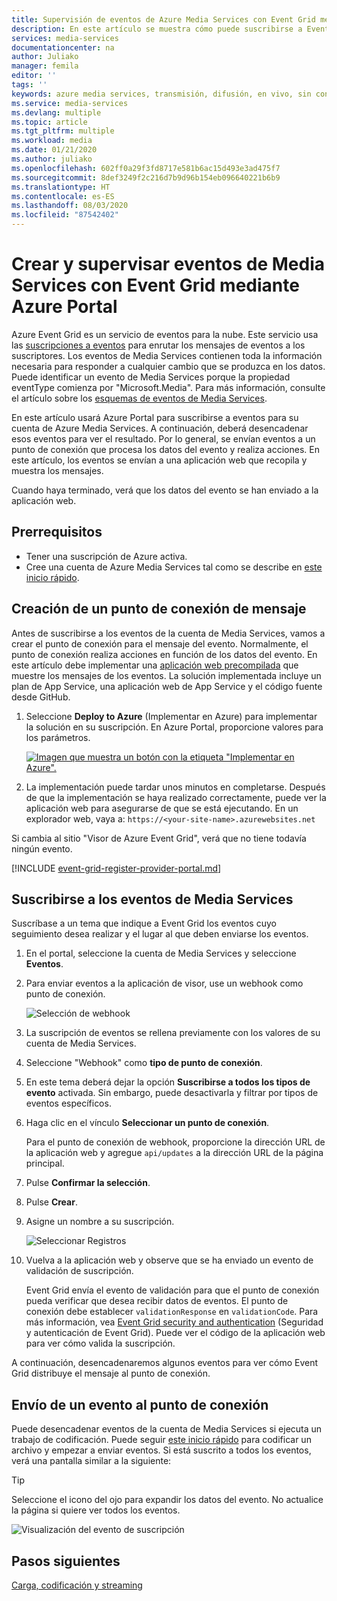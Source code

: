 ```yaml
---
title: Supervisión de eventos de Azure Media Services con Event Grid mediante el portal
description: En este artículo se muestra cómo puede suscribirse a Event Grid para supervisar eventos de Azure Media Services.
services: media-services
documentationcenter: na
author: Juliako
manager: femila
editor: ''
tags: ''
keywords: azure media services, transmisión, difusión, en vivo, sin conexión
ms.service: media-services
ms.devlang: multiple
ms.topic: article
ms.tgt_pltfrm: multiple
ms.workload: media
ms.date: 01/21/2020
ms.author: juliako
ms.openlocfilehash: 602ff0a29f3fd8717e581b6ac15d493e3ad475f7
ms.sourcegitcommit: 8def3249f2c216d7b9d96b154eb096640221b6b9
ms.translationtype: HT
ms.contentlocale: es-ES
ms.lasthandoff: 08/03/2020
ms.locfileid: "87542402"
---
```

# <a name="create-and-monitor-media-services-events-with-event-grid-using-the-azure-portal"></a>Crear y supervisar eventos de Media Services con Event Grid mediante Azure Portal

Azure Event Grid es un servicio de eventos para la nube. Este servicio usa las [suscripciones a eventos](../../event-grid/concepts.md#event-subscriptions) para enrutar los mensajes de eventos a los suscriptores. Los eventos de Media Services contienen toda la información necesaria para responder a cualquier cambio que se produzca en los datos. Puede identificar un evento de Media Services porque la propiedad eventType comienza por "Microsoft.Media". Para más información, consulte el artículo sobre los [esquemas de eventos de Media Services](media-services-event-schemas.md).

En este artículo usará Azure Portal para suscribirse a eventos para su cuenta de Azure Media Services. A continuación, deberá desencadenar esos eventos para ver el resultado. Por lo general, se envían eventos a un punto de conexión que procesa los datos del evento y realiza acciones. En este artículo, los eventos se envían a una aplicación web que recopila y muestra los mensajes.

Cuando haya terminado, verá que los datos del evento se han enviado a la aplicación web.

## <a name="prerequisites"></a>Prerrequisitos 

* Tener una suscripción de Azure activa.
* Cree una cuenta de Azure Media Services tal como se describe en [este inicio rápido](./create-account-howto.md).

## <a name="create-a-message-endpoint"></a>Creación de un punto de conexión de mensaje

Antes de suscribirse a los eventos de la cuenta de Media Services, vamos a crear el punto de conexión para el mensaje del evento. Normalmente, el punto de conexión realiza acciones en función de los datos del evento. En este artículo debe implementar una [aplicación web precompilada](https://github.com/Azure-Samples/azure-event-grid-viewer) que muestre los mensajes de los eventos. La solución implementada incluye un plan de App Service, una aplicación web de App Service y el código fuente desde GitHub.

1. Seleccione **Deploy to Azure** (Implementar en Azure) para implementar la solución en su suscripción. En Azure Portal, proporcione valores para los parámetros.

   [![Imagen que muestra un botón con la etiqueta "Implementar en Azure".](https://azuredeploy.net/deploybutton.png)](https://portal.azure.com/#create/Microsoft.Template/uri/https%3A%2F%2Fraw.githubusercontent.com%2FAzure-Samples%2Fazure-event-grid-viewer%2Fmaster%2Fazuredeploy.json)

1. La implementación puede tardar unos minutos en completarse. Después de que la implementación se haya realizado correctamente, puede ver la aplicación web para asegurarse de que se está ejecutando. En un explorador web, vaya a: `https://<your-site-name>.azurewebsites.net`

Si cambia al sitio "Visor de Azure Event Grid", verá que no tiene todavía ningún evento.
   
[!INCLUDE [event-grid-register-provider-portal.md](../../../includes/event-grid-register-provider-portal.md)]

## <a name="subscribe-to-media-services-events"></a>Suscribirse a los eventos de Media Services

Suscríbase a un tema que indique a Event Grid los eventos cuyo seguimiento desea realizar y el lugar al que deben enviarse los eventos.

1. En el portal, seleccione la cuenta de Media Services y seleccione **Eventos**.
1. Para enviar eventos a la aplicación de visor, use un webhook como punto de conexión. 

   ![Selección de webhook](./media/monitor-events-portal/select-web-hook.png)

1. La suscripción de eventos se rellena previamente con los valores de su cuenta de Media Services. 
1. Seleccione "Webhook" como **tipo de punto de conexión**.
1. En este tema deberá dejar la opción **Suscribirse a todos los tipos de evento** activada. Sin embargo, puede desactivarla y filtrar por tipos de eventos específicos. 
1. Haga clic en el vínculo **Seleccionar un punto de conexión**.

    Para el punto de conexión de webhook, proporcione la dirección URL de la aplicación web y agregue `api/updates` a la dirección URL de la página principal. 

1. Pulse **Confirmar la selección**.
1. Pulse **Crear**.
1. Asigne un nombre a su suscripción.

   ![Seleccionar Registros](./media/monitor-events-portal/create-subscription.png)

1. Vuelva a la aplicación web y observe que se ha enviado un evento de validación de suscripción. 

    Event Grid envía el evento de validación para que el punto de conexión pueda verificar que desea recibir datos de eventos. El punto de conexión debe establecer `validationResponse` en `validationCode`. Para más información, vea [Event Grid security and authentication](../../event-grid/security-authentication.md) (Seguridad y autenticación de Event Grid). Puede ver el código de la aplicación web para ver cómo valida la suscripción.

A continuación, desencadenaremos algunos eventos para ver cómo Event Grid distribuye el mensaje al punto de conexión.

## <a name="send-an-event-to-your-endpoint"></a>Envío de un evento al punto de conexión

Puede desencadenar eventos de la cuenta de Media Services si ejecuta un trabajo de codificación. Puede seguir [este inicio rápido](stream-files-dotnet-quickstart.md) para codificar un archivo y empezar a enviar eventos. Si está suscrito a todos los eventos, verá una pantalla similar a la siguiente:

> [!TIP]
> Seleccione el icono del ojo para expandir los datos del evento. No actualice la página si quiere ver todos los eventos.

![Visualización del evento de suscripción](./media/monitor-events-portal/view-subscription-event.png)

## <a name="next-steps"></a>Pasos siguientes

[Carga, codificación y streaming](stream-files-tutorial-with-api.md)
